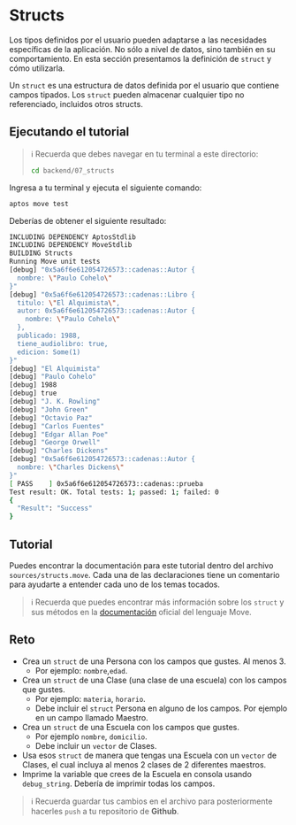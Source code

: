 # Structs

Los tipos definidos por el usuario pueden adaptarse a las necesidades específicas de la aplicación. No sólo a nivel de datos, sino también en su comportamiento. En esta sección presentamos la definición de `struct` y cómo utilizarla.

Un `struct` es una estructura de datos definida por el usuario que contiene campos tipados. Los `struct` pueden almacenar cualquier tipo no referenciado, incluidos otros structs.

## Ejecutando el tutorial

> :information_source: Recuerda que debes navegar en tu terminal a este directorio:
>```sh
>cd backend/07_structs
>```

Ingresa a tu terminal y ejecuta el siguiente comando:

```sh
aptos move test
```

Deberías de obtener el siguiente resultado:
```sh
INCLUDING DEPENDENCY AptosStdlib
INCLUDING DEPENDENCY MoveStdlib
BUILDING Structs
Running Move unit tests
[debug] "0x5a6f6e612054726573::cadenas::Autor {
  nombre: \"Paulo Cohelo\"
}"
[debug] "0x5a6f6e612054726573::cadenas::Libro {
  titulo: \"El Alquimista\",
  autor: 0x5a6f6e612054726573::cadenas::Autor {
    nombre: \"Paulo Cohelo\"
  },
  publicado: 1988,
  tiene_audiolibro: true,
  edicion: Some(1)
}"
[debug] "El Alquimista"
[debug] "Paulo Cohelo"
[debug] 1988
[debug] true
[debug] "J. K. Rowling"
[debug] "John Green"
[debug] "Octavio Paz"
[debug] "Carlos Fuentes"
[debug] "Edgar Allan Poe"
[debug] "George Orwell"
[debug] "Charles Dickens"
[debug] "0x5a6f6e612054726573::cadenas::Autor {
  nombre: \"Charles Dickens\"
}"
[ PASS    ] 0x5a6f6e612054726573::cadenas::prueba
Test result: OK. Total tests: 1; passed: 1; failed: 0
{
  "Result": "Success"
}
```

## Tutorial

Puedes encontrar la documentación para este tutorial dentro del archivo `sources/structs.move`. Cada una de las declaraciones tiene un comentario para ayudarte a entender cada uno de los temas tocados.

> :information_source: Recuerda que puedes encontrar más información sobre los `struct` y sus métodos en la [documentación](https://move-language.github.io/move/structs-and-resources.html) oficial del lenguaje Move.

## Reto

* Crea un `struct` de una Persona con los campos que gustes. Al menos 3. 
    * Por ejemplo: `nombre`,`edad`.
* Crea un `struct` de una Clase (una clase de una escuela) con los campos que gustes.
    * Por ejemplo: `materia`, `horario`.
    * Debe incluir el `struct` Persona en alguno de los campos. Por ejemplo en un campo llamado Maestro.
* Crea un `struct` de una Escuela con los campos que gustes.
    * Por ejemplo `nombre`, `domicilio`.
    * Debe incluir un `vector` de Clases.
* Usa esos `struct` de manera que tengas una Escuela con un `vector` de Clases, el cual incluya al menos 2 clases de 2 diferentes maestros.
* Imprime la variable que crees de la Escuela en consola usando `debug_string`. Debería de imprimir todas los campos.

> :information_source: Recuerda guardar tus cambios en el archivo para posteriormente hacerles `push` a tu repositorio de **Github**.